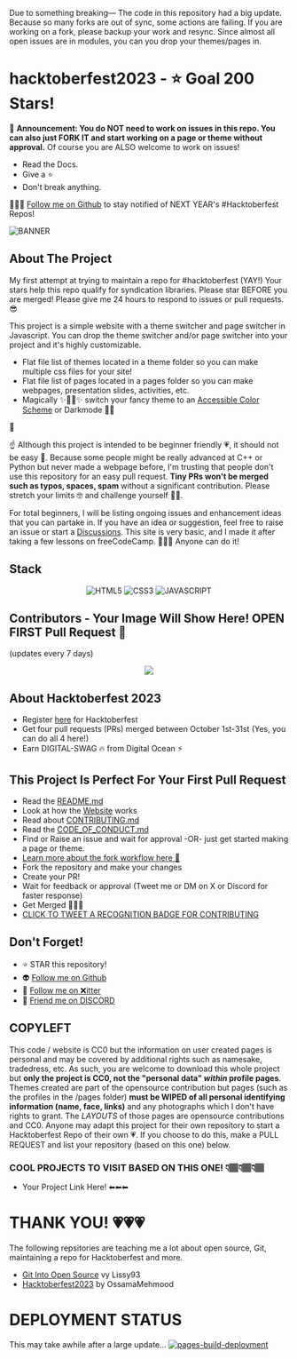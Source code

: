 Due to something breaking— The code in this repository had a big update.
Because so many forks are out of sync, some actions are failing.
If you are working on a fork, please backup your work and resync.
Since almost all open issues are in modules, you can you drop your themes/pages in.

# hacktoberfest2023 - ⭐ Goal 200 Stars!

📢 **Announcement: You do NOT need to work on issues in this repo. You can also just FORK IT and start working on a page or theme without approval.** Of course you are ALSO welcome to work on issues!
* Read the Docs.
* Give a ⭐
* Don't break anything.

🥳👉🏽 [Follow me on Github](https://github.com/omicreativedev) to stay notified of NEXT YEAR's #Hacktoberfest Repos!

![BANNER](https://repository-images.githubusercontent.com/701103132/df77a062-b115-4b01-8c8e-a5d7d9ebd6c7)

## About The Project

My first attempt at trying to maintain a repo for #hacktoberfest (YAY!)
Your stars help this repo qualify for syndication libraries. Please star BEFORE you are merged!
Please give me 24 hours to respond to issues or pull requests. 😎

This project is a simple website with a theme switcher and page switcher in Javascript. You can drop the theme switcher and/or page switcher into your project and it's highly customizable.
* Flat file list of themes located in a theme folder so you can make multiple css files for your site!
* Flat file list of pages located in a pages folder so you can make webpages, presentation slides, activities, etc.
* Magically ✨🧙‍♂️✨ switch your fancy theme to an <a href="https://venngage.com/blog/accessible-colors/">Accessible Color Scheme</a> or Darkmode 🐱‍👤

🤩

☝ Although this project is intended to be beginner friendly 💗, it should not be easy 🚫. Because some people might be really advanced at C++ or Python but never made a webpage before, I'm trusting that people don't use this repository for an easy pull request. **Tiny PRs won't be merged such as typos, spaces, spam** without a significant contribution. Please stretch your limits 🤓 and challenge yourself 💪🏽.

For total beginners, I will be listing ongoing issues and enhancement ideas that you can partake in. If you have an idea or suggestion, feel free to raise an issue or start a  [Discussions](https://github.com/omicreativedev/hacktoberfest2023/discussions). This site is very basic, and I made it after taking a few lessons on freeCodeCamp. 💖💖💖 Anyone can do it!

## Stack
<div align="center">
<img src="https://img.shields.io/badge/html5-%23E34F26.svg?style=for-the-badge&logo=html5&logoColor=white" alt="HTML5">
<img src="https://img.shields.io/badge/css3-%231572B6.svg?style=for-the-badge&logo=css3&logoColor=white" alt="CSS3">
<img src="https://img.shields.io/badge/javascript-%23323330.svg?style=for-the-badge&logo=javascript&logoColor=%23F7DF1E" alt="JAVASCRIPT">
</div>

## Contributors - Your Image Will Show Here! OPEN FIRST Pull Request 🎉
(updates every 7 days)
<div align="center">
<a href="https://github.com/omicreativedev/hacktoberfest2023/graphs/contributors">
<!-- <img src="https://contrib.rocks/image?repo=omicreativedev/hacktoberfest2023"> -->
 <img src="https://readme-contributors.now.sh/omicreativedev/hacktoberfest2023?width=400&spacing=1">
</a>
</div>

## About Hacktoberfest 2023

* Register [here](https://hacktoberfest.digitalocean.com) for Hacktoberfest 
* Get four pull requests (PRs) merged between October 1st-31st (Yes, you can do all 4 here!)
* Earn DIGITAL-SWAG 🔥 from Digital Ocean ⚡

## This Project Is Perfect For Your First Pull Request

* Read the [README.md](https://github.com/omicreativedev/hacktoberfest2023/blob/main/README.md)
* Look at how the [Website](https://omicreativedev.github.io/hacktoberfest2023/) works
* Read about [CONTRIBUTING.md](https://github.com/omicreativedev/hacktoberfest2023/blob/main/CONTRIBUTING.md)
* Read the [CODE_OF_CONDUCT.md](https://github.com/omicreativedev/hacktoberfest2023/blob/main/CODE_OF_CONDUCT.md)
* Find or Raise an issue and wait for approval -OR- just get started making a page or theme.
* [Learn more about the fork workflow here 🏹](https://reflectoring.io/github-fork-and-pull/)
* Fork the repository and make your changes
* Create your PR!
* Wait for feedback or approval (Tweet me or DM on X or Discord for faster response)
* Get Merged 🎉🎈🥳
* [CLICK TO TWEET A RECOGNITION BADGE FOR CONTRIBUTING](https://twitter.com/intent/tweet?text=https%3A%2F%2Fomicreativedev.github.io%2Fhacktoberfest2023%2Fpages%2Fthankyou.html%0A%F0%9F%8E%88%F0%9F%A5%B3%20I%20just%20merged%20an%20%23opensource%20PR%20for%20%23Hacktoberfest%20)

## Don't Forget!
* ⭐ STAR this repository!
* 👽 [Follow me on Github](https://github.com/omicreativedev)
* 🐤 [Follow me on ❌itter](https://twitter.com/omicreativedev)
* 👾 [Friend me on DISCORD](https://discord.gg/DWFRBv3JEy)

## COPYLEFT
This code / website is CC0 but the information on user created pages is personal and may be covered by additional rights such as namesake, tradedress, etc. As such, you are welcome to download this whole project but **only the project is CC0, not the "personal data" _within_ profile pages**. Themes created are part of the opensource contribution but pages (such as the profiles in the /pages folder) **must be WIPED of all personal identifying information (name, face, links)** and any photographs which I don't have rights to grant. The _LAYOUTS_ of those pages are opensource contributions and CC0. Anyone may adapt this project for their own repository to start a Hacktoberfest Repo of their own 💗. If you choose to do this, make a PULL REQUEST and list your repository (based on this one) below.

### COOL PROJECTS TO VISIT BASED ON THIS ONE! 👇🏽👇🏽👇🏽
* Your Project Link Here! ⬅⬅⬅

# THANK YOU! 💗💗💗
The following repsitories are teaching me a lot about open source, Git, maintaining a repo for Hacktoberfest and more. 
* [Git Into Open Source](https://github.com/Lissy93/git-into-open-source/tree/main) vy Lissy93
* [Hacktoberfest2023](https://github.com/ossamamehmood/Hacktoberfest2023) by OssamaMehmood

# DEPLOYMENT STATUS
This may take awhile after a large update...
[![pages-build-deployment](https://github.com/omicreativedev/hacktoberfest2023/actions/workflows/pages/pages-build-deployment/badge.svg?branch=main)](https://github.com/omicreativedev/hacktoberfest2023/actions/workflows/pages/pages-build-deployment)
